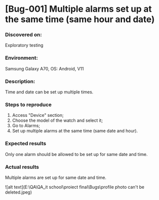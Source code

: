 # **[Bug-001] Multiple alarms set up at the same time (same hour and date)**

### **Discovered on:**

Exploratory testing

### **Environment:**

Samsung Galaxy A70, OS: Android, V11

### **Description:**

Time and date can be set up multiple times.

### **Steps to reproduce**

1. Access "Device" section;
2. Choose the model of the watch and select it;
3. Go to Alarms;
4. Set up multiple alarms at the same time (same date and hour).

### **Expected results**

Only one alarm should be allowed to be set up for same date and time.

### **Actual results**

Multiple alarms are set up for same date and time.

![alt text](E:\QA\QA_it school\proiect final\Bugs\profile photo can't be deleted.jpeg)
